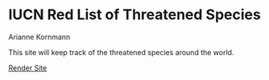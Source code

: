 # IUCN Red List of Threatened Species
Arianne Kornmann

This site will keep track of the threatened species around the world. 

[Render Site](https://threatened-species-final.onrender.com/)

![ER Diagram](C:\Users\Arian\Downloads\SQCERDiagram.pdf)
